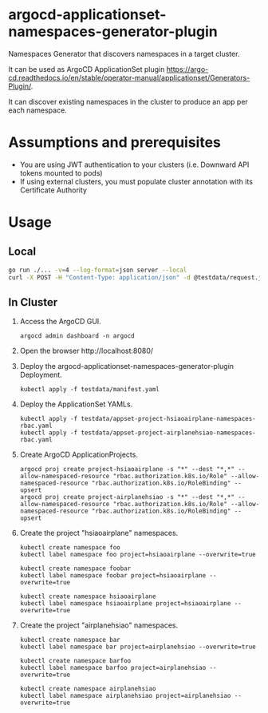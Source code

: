# argocd-applicationset-namespaces-generator-plugin

Namespaces Generator that discovers namespaces in a target cluster.

It can be used as ArgoCD ApplicationSet plugin https://argo-cd.readthedocs.io/en/stable/operator-manual/applicationset/Generators-Plugin/.

It can discover existing namespaces in the cluster to produce an app per each namespace.

# Assumptions and prerequisites

- You are using JWT authentication to your clusters (i.e. Downward API tokens mounted to pods)
- If using external clusters, you must populate cluster annotation with its Certificate Authority

# Usage

## Local

```bash
go run ./... -v=4 --log-format=json server --local
curl -X POST -H "Content-Type: application/json" -d @testdata/request.json http://localhost:8080/api/v1/getparams.execute
```

## In Cluster

1. Access the ArgoCD GUI.

   ```console
   argocd admin dashboard -n argocd
   ```

2. Open the browser http://localhost:8080/

3. Deploy the argocd-applicationset-namespaces-generator-plugin Deployment.

   ```console
   kubectl apply -f testdata/manifest.yaml
   ```

4. Deploy the ApplicationSet YAMLs.

   ```console
   kubectl apply -f testdata/appset-project-hsiaoairplane-namespaces-rbac.yaml
   kubectl apply -f testdata/appset-project-airplanehsiao-namespaces-rbac.yaml
   ```

5. Create ArgoCD ApplicationProjects.

   ```console
   argocd proj create project-hsiaoairplane -s "*" --dest "*,*" --allow-namespaced-resource "rbac.authorization.k8s.io/Role" --allow-namespaced-resource "rbac.authorization.k8s.io/RoleBinding" --upsert
   argocd proj create project-airplanehsiao -s "*" --dest "*,*" --allow-namespaced-resource "rbac.authorization.k8s.io/Role" --allow-namespaced-resource "rbac.authorization.k8s.io/RoleBinding" --upsert
   ```

6. Create the project "hsiaoairplane" namespaces.

   ```console
   kubectl create namespace foo
   kubectl label namespace foo project=hsiaoairplane --overwrite=true

   kubectl create namespace foobar
   kubectl label namespace foobar project=hsiaoairplane --overwrite=true

   kubectl create namespace hsiaoairplane
   kubectl label namespace hsiaoairplane project=hsiaoairplane --overwrite=true
   ```

7. Create the project "airplanehsiao" namespaces.

   ```console
   kubectl create namespace bar
   kubectl label namespace bar project=airplanehsiao --overwrite=true

   kubectl create namespace barfoo
   kubectl label namespace barfoo project=airplanehsiao --overwrite=true

   kubectl create namespace airplanehsiao
   kubectl label namespace airplanehsiao project=airplanehsiao --overwrite=true
   ``` 
